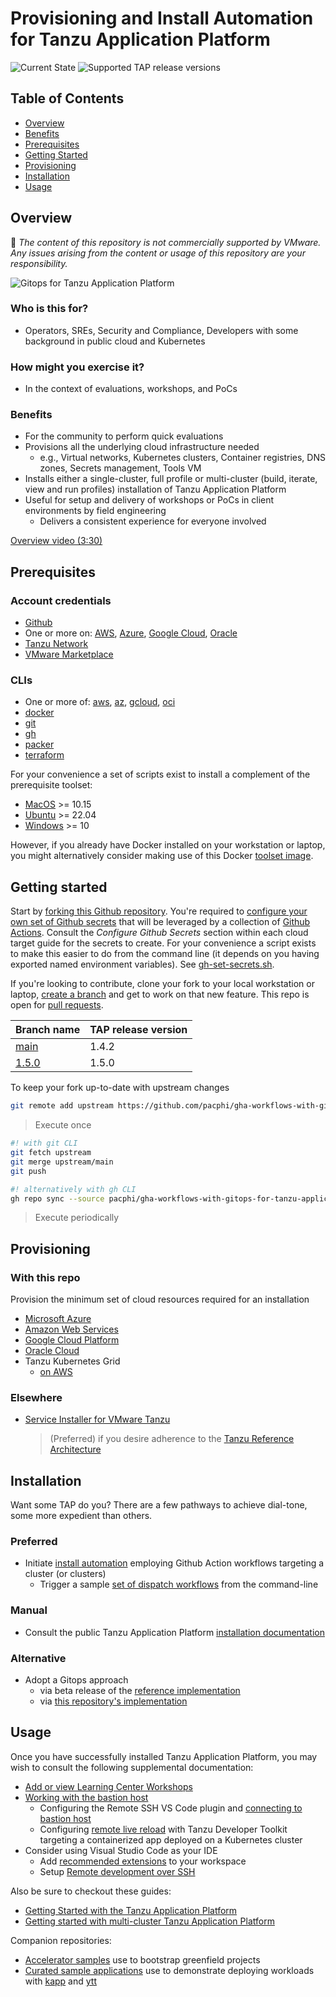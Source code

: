 # Provisioning and Install Automation for Tanzu Application Platform

![Current State](https://img.shields.io/badge/current%20state-stable-brightgreen) ![Supported TAP release versions](https://img.shields.io/badge/versions%20supported-1.4,%201.5-blue)


## Table of Contents

* [Overview](#overview)
* [Benefits](#benefits)
* [Prerequisites](#prerequisites)
* [Getting Started](#getting-started)
* [Provisioning](#provisioning)
* [Installation](#installation)
* [Usage](#usage)


## Overview

:mega: _The content of this repository is not commercially supported by VMware. Any issues arising from the content or usage of this repository are your responsibility._

![Gitops for Tanzu Application Platform](docs/gitops-for-tap.png)

### Who is this for?

* Operators, SREs, Security and Compliance, Developers with some background in public cloud and Kubernetes


### How might you exercise it?

* In the context of evaluations, workshops, and PoCs


### Benefits

* For the community to perform quick evaluations
* Provisions all the underlying cloud infrastructure needed
  * e.g., Virtual networks, Kubernetes clusters, Container registries, DNS zones, Secrets management, Tools VM
* Installs either a single-cluster, full profile or multi-cluster (build, iterate, view and run profiles) installation of Tanzu Application Platform
* Useful for setup and delivery of workshops or PoCs in client environments by field engineering
  * Delivers a consistent experience for everyone involved

[Overview video (3:30)](https://studio.d-id.com/share?id=c821bcec6f9838f289f0fb73fca6237e&utm_source=copy)

## Prerequisites

### Account credentials

* [Github](https://github.com/)
* One or more on: [AWS](https://aws.amazon.com/), [Azure](https://azure.microsoft.com/en-us/), [Google Cloud](https://cloud.google.com/), [Oracle](https://www.oracle.com/cloud/)
* [Tanzu Network](https://network.pivotal.io)
* [VMware Marketplace](https://marketplace.cloud.vmware.com/)

### CLIs

* One or more of: [aws](https://docs.aws.amazon.com/cli/latest/userguide/getting-started-install.html), [az](https://learn.microsoft.com/en-us/cli/azure/install-azure-cli), [gcloud](https://cloud.google.com/sdk/docs/install), [oci](https://docs.oracle.com/en-us/iaas/Content/API/SDKDocs/cliinstall.htm)
* [docker](https://www.docker.com/products/docker-desktop/)
* [git](https://git-scm.com/book/en/v2/Getting-Started-Installing-Git)
* [gh](https://github.com/cli/cli#installation)
* [packer](https://developer.hashicorp.com/packer/tutorials/docker-get-started/get-started-install-cli)
* [terraform](https://developer.hashicorp.com/terraform/downloads)

For your convenience a set of scripts exist to install a complement of the prerequisite toolset:

* [MacOS](scripts/install-prereqs-macos.sh) >= 10.15
* [Ubuntu](scripts/install-prereqs-linux.sh) >= 22.04
* [Windows](scripts/install-prereqs-windows.ps1) >= 10

However, if you already have Docker installed on your workstation or laptop, you might alternatively consider making use of this Docker [toolset image](docker/toolset-image/README.md).


## Getting started

Start by [forking this Github repository](https://docs.github.com/en/get-started/quickstart/fork-a-repo#forking-a-repository).  You're required to [configure your own set of Github secrets](https://github.com/Azure/actions-workflow-samples/blob/master/assets/create-secrets-for-GitHub-workflows.md) that will be leveraged by a collection of [Github Actions](.github/workflows).  Consult the _Configure Github Secrets_ section within each cloud target guide for the secrets to create.  For your convenience a script exists to make this easier to do from the command line (it depends on you having exported named environment variables). See [gh-set-secrets.sh](scripts/gh-set-secrets.sh).

If you're looking to contribute, clone your fork to your local workstation or laptop, [create a branch](https://git-scm.com/book/en/v2/Git-Branching-Basic-Branching-and-Merging) and get to work on that new feature.  This repo is open for [pull requests](https://docs.github.com/en/pull-requests/collaborating-with-pull-requests/proposing-changes-to-your-work-with-pull-requests/creating-a-pull-request).

| Branch name | TAP release version |
|-------------|---------------------|
| [main](https://github.com/pacphi/gha-workflows-with-gitops-for-tanzu-application-platform/tree/main) | 1.4.2 |
| [1.5.0](https://github.com/pacphi/gha-workflows-with-gitops-for-tanzu-application-platform/tree/1.5.0) | 1.5.0 |

To keep your fork up-to-date with upstream changes

```bash
git remote add upstream https://github.com/pacphi/gha-workflows-with-gitops-for-tanzu-application-platform
```
> Execute once


```bash
#! with git CLI
git fetch upstream
git merge upstream/main
git push

#! alternatively with gh CLI
gh repo sync --source pacphi/gha-workflows-with-gitops-for-tanzu-application-platform
```
> Execute periodically


## Provisioning

### With this repo

Provision the minimum set of cloud resources required for an installation

* [Microsoft Azure](docs/AZURE.md)
* [Amazon Web Services](docs/AWS.md)
* [Google Cloud Platform](docs/GOOGLE.md)
* [Oracle Cloud](docs/ORACLE.md)
* Tanzu Kubernetes Grid
  * [on AWS](docs/TKG-on-AWS.md)

### Elsewhere

* [Service Installer for VMware Tanzu](https://github.com/vmware-tanzu/service-installer-for-vmware-tanzu)
  > (Preferred) if you desire adherence to the [Tanzu Reference Architecture](https://docs.vmware.com/en/VMware-Tanzu/services/tanzu-reference-architecture/GUID-reference-designs-index.html)


## Installation

Want some TAP do you? There are a few pathways to achieve dial-tone, some more expedient than others.

### Preferred

* Initiate [install automation](docs/TAP.md) employing Github Action workflows targeting a cluster (or clusters)
  * Trigger a sample [set of dispatch workflows](docs/WORKFLOWS.md) from the command-line

### Manual

* Consult the public Tanzu Application Platform [installation documentation](https://docs.vmware.com/en/Tanzu-Application-Platform/1.5/tap/install-intro.html)

### Alternative

* Adopt a Gitops approach
  * via beta release of the [reference implementation](https://docs.vmware.com/en/VMware-Tanzu-Application-Platform/1.5/tap/install-gitops-intro.html)
  * via [this repository's implementation](gitops/README.md)


## Usage

Once you have successfully installed Tanzu Application Platform, you may wish to consult the following supplemental documentation:

* [Add or view Learning Center Workshops](docs/add-or-view-learningcenter-workshops/README.md)
* [Working with the bastion host](docs/working-with-the-bastion-host/README.md)
  * Configuring the Remote SSH VS Code plugin and [connecting to bastion host](docs/vscode-remote-ssh/README.md)
  * Configuring [remote live reload]((https://github.com/warroyo/future-blog/tree/main/TAP/remote-ssh-live-update)) with Tanzu Developer Toolkit targeting a containerized app deployed on a Kubernetes cluster
* Consider using Visual Studio Code as your IDE
  * Add [recommended extensions](https://code.visualstudio.com/docs/editor/extension-marketplace#_workspace-recommended-extensions) to your workspace
  * Setup [Remote development over SSH](https://code.visualstudio.com/docs/remote/ssh-tutorial)

Also be sure to checkout these guides:

* [Getting Started with the Tanzu Application Platform](https://docs.vmware.com/en/Tanzu-Application-Platform/1.5/tap/getting-started.html)
* [Getting started with multi-cluster Tanzu Application Platform](https://docs.vmware.com/en/VMware-Tanzu-Application-Platform/1.5/tap/multicluster-getting-started.html)

Companion repositories:

* [Accelerator samples](https://github.com/vmware-tanzu/application-accelerator-samples) use to bootstrap greenfield projects
* [Curated sample applications](https://github.com/pacphi/tap-sample-apps) use to demonstrate deploying workloads with [kapp](https://carvel.dev/kapp/) and [ytt](https://carvel.dev/ytt/)